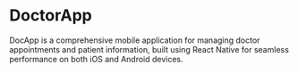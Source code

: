 # DoctorApp
DocApp is a comprehensive mobile application for managing doctor appointments and patient information, built using React Native for seamless performance on both iOS and Android devices.

